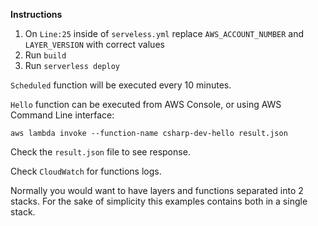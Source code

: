 **Instructions**

1. On `Line:25` inside of `serveless.yml` replace `AWS_ACCOUNT_NUMBER` and `LAYER_VERSION` with correct values
2. Run `build`
3. Run `serverless deploy`

`Scheduled` function will be executed every 10 minutes. 

`Hello` function can be executed from AWS Console, or using AWS Command Line interface:

`aws lambda invoke --function-name csharp-dev-hello result.json`

Check the `result.json` file to see response.

Check `CloudWatch` for functions logs.

Normally you would want to have layers and functions separated into 2 stacks. For the sake of simplicity this examples contains both in a single stack. 
